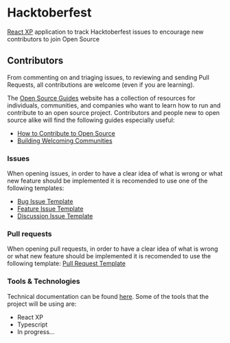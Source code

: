 # Hacktoberfest

[React XP](https://microsoft.github.io/reactxp/) application to track Hacktoberfest issues to encourage new contributors to join Open Source

## Contributors

From commenting on and triaging issues, to reviewing and sending Pull Requests, all contributions are welcome (even if you are learning).

The [Open Source Guides](https://opensource.guide/) website has a collection of resources for individuals, communities, and companies who want to learn how to run and contribute to an open source project. Contributors and people new to open source alike will find the following guides especially useful:

- [How to Contribute to Open Source](https://opensource.guide/how-to-contribute/)
- [Building Welcoming Communities](https://opensource.guide/building-community/)

### Issues

When opening issues, in order to have a clear idea of what is wrong or what new feature should be implemented
it is recomended to use one of the following templates:

- [Bug Issue Template](.github/ISSUE_TEMPLATE/bug_report.md)
- [Feature Issue Template](.github/ISSUE_TEMPLATE/feature_request.md)
- [Discussion Issue Template](.github/ISSUE_TEMPLATE/discussion.md)

### Pull requests

When opening pull requests, in order to have a clear idea of what is wrong or what new feature should be implemented
it is recomended to use the following template: [Pull Request Template](PULL_REQUEST_TEMPLATE.md)

### Tools & Technologies

Technical documentation can be found [here](src/README.md). Some of the tools that the project will be using are:

- React XP
- Typescript
- In progress...
